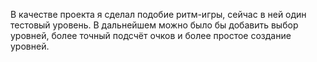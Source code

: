 В качестве проекта я сделал подобие ритм-игры, сейчас в ней один тестовый уровень.
В дальнейшем можно было бы добавить выбор уровней, более точный подсчёт очков и более простое создание уровней.
